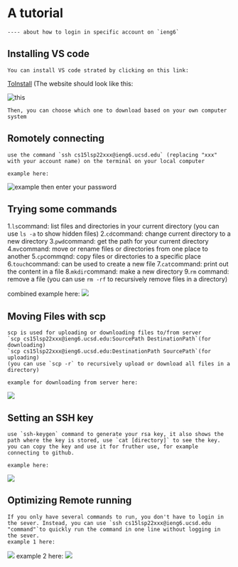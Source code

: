 # A tutorial 
    ---- about how to login in specific account on `ieng6`

## Installing VS code

    You can install VS code strated by clicking on this link: 
   [ToInstall](https://code.visualstudio.com/download)
    (The website should look like this: 
   
   ![this](https://user-images.githubusercontent.com/103154918/162254994-652e192d-4505-4136-984a-ada96a65577a.png)

    Then, you can choose which one to download based on your own computer system

## Romotely connecting
    use the command `ssh cs15lsp22xxx@ieng6.ucsd.edu` (replacing "xxx" with your account name) on the terminal on your local computer
    
    example here:
![example](https://user-images.githubusercontent.com/103154918/162554678-5366a0d3-bf75-4e86-9114-0dd4c3201614.png)
    then enter your password

## Trying some commands
   1.`ls`command: list files and directories in your current directory (you can use `ls -a` to show hidden files) 
   2.`cd`command: change current directory to a new directory 
   3.`pwd`command: get the path for your current directory 
   4.`mv`command: move or rename files or directories from one place to another
   5.`cp`commqnd: copy files or directories to a specific place
   6.`touch`command: can be used to create a new file
   7.`cat`command: print out the content in a file
   8.`mkdir`command: make a new directory 
   9.`rm` command: remove a file (you can use `rm -rf` to recursively remove files in a directory)
  
   combined example here:
![](https://user-images.githubusercontent.com/103154918/162555203-eaaf1cf4-e0fa-4d64-bfa5-3fa3dda512e0.png)

 
## Moving Files with scp
    scp is used for uploading or downloading files to/from server
    `scp cs15lsp22xxx@ieng6.ucsd.edu:SourcePath DestinationPath`(for downloading)
    `scp cs15lsp22xxx@ieng6.ucsd.edu:DestinationPath SourcePath`(for uploading)
    (you can use `scp -r` to recursively upload or download all files in a directory)
    
    example for downloading from server here:
![](https://user-images.githubusercontent.com/103154918/162555354-7643483b-075f-497c-829e-811916f4321c.png)


## Setting an SSH key
    use `ssh-keygen` command to generate your rsa key, it also shows the path where the key is stored, use `cat [directory]` to see the key.
    you can copy the key and use it for fruther use, for example connecting to github. 
    
    example here:
![](https://user-images.githubusercontent.com/103154918/162555937-eccb6a12-36e8-41e7-9db4-cc942f01be67.jpg)

    

## Optimizing Remote running
    If you only have several commands to run, you don't have to login in the sever. Instead, you can use `ssh cs15lsp22xxx@ieng6.ucsd.edu "command"`to quickly run the command in one line without logging in the sever.
    example 1 here:
![](https://user-images.githubusercontent.com/103154918/163899903-9cbfda82-0ec2-4d1c-8543-3cc68138b19e.png)
    example 2 here:
![](https://user-images.githubusercontent.com/103154918/163899947-e2d6deb7-0705-49e0-b9ad-e1bd8796da2e.png)
    


    

